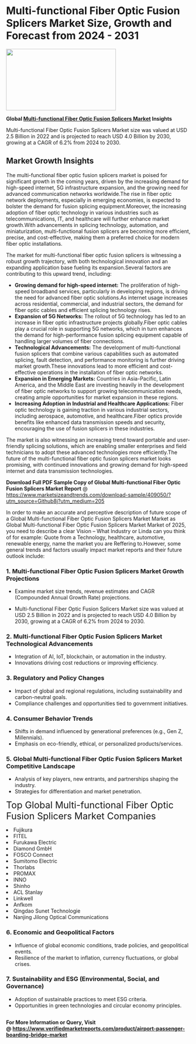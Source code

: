 <H1>Multi-functional Fiber Optic Fusion Splicers Market Size, Growth and Forecast from 2024 - 2031</H1><img class="aligncenter size-medium wp-image-584254" src="https://thirdeyenews.in/wp-content/uploads/2024/09/Global-Market-Research-300x168.jpeg" alt="" width="300" height="168" /><p><strong>Global&nbsp;<a href="https://www.marketsizeandtrends.com/download-sample/409050/?utm_source=Github8j?utm_medium=205">Multi-functional Fiber Optic Fusion Splicers Market</a> Insights</strong></p><p>Multi-functional Fiber Optic Fusion Splicers Market size was valued at USD 2.5 Billion in 2022 and is projected to reach USD 4.0 Billion by 2030, growing at a CAGR of 6.2% from 2024 to 2030.</p><p><h2>Market Growth Insights</h2> <p>The multi-functional fiber optic fusion splicers market is poised for significant growth in the coming years, driven by the increasing demand for high-speed internet, 5G infrastructure expansion, and the growing need for advanced communication networks worldwide.The rise in fiber optic network deployments, especially in emerging economies, is expected to bolster the demand for fusion splicing equipment.Moreover, the increasing adoption of fiber optic technology in various industries such as telecommunications, IT, and healthcare will further enhance market growth.With advancements in splicing technology, automation, and miniaturization, multi-functional fusion splicers are becoming more efficient, precise, and cost-effective, making them a preferred choice for modern fiber optic installations.</p> <p>The market for multi-functional fiber optic fusion splicers is witnessing a robust growth trajectory, with both technological innovation and an expanding application base fueling its expansion.Several factors are contributing to this upward trend, including:</p> <ul> <li><strong>Growing demand for high-speed internet:</strong> The proliferation of high-speed broadband services, particularly in developing regions, is driving the need for advanced fiber optic solutions.As internet usage increases across residential, commercial, and industrial sectors, the demand for fiber optic cables and efficient splicing technology rises.</li> <li><strong>Expansion of 5G Networks:</strong> The rollout of 5G technology has led to an increase in fiber optic infrastructure projects globally.Fiber optic cables play a crucial role in supporting 5G networks, which in turn enhances the demand for high-performance fusion splicing equipment capable of handling larger volumes of fiber connections.</li> <li><strong>Technological Advancements:</strong> The development of multi-functional fusion splicers that combine various capabilities such as automated splicing, fault detection, and performance monitoring is further driving market growth.These innovations lead to more efficient and cost-effective operations in the installation of fiber optic networks.</li> <li><strong>Expansion in Emerging Markets:</strong> Countries in Asia-Pacific, Latin America, and the Middle East are investing heavily in the development of fiber optic networks to support growing telecommunication needs, creating ample opportunities for market expansion in these regions.</li> <li><strong>Increasing Adoption in Industrial and Healthcare Applications:</strong> Fiber optic technology is gaining traction in various industrial sectors, including aerospace, automotive, and healthcare.Fiber optics provide benefits like enhanced data transmission speeds and security, encouraging the use of fusion splicers in these industries.</li> </ul> <p>The market is also witnessing an increasing trend toward portable and user-friendly splicing solutions, which are enabling smaller enterprises and field technicians to adopt these advanced technologies more efficiently.The future of the multi-functional fiber optic fusion splicers market looks promising, with continued innovations and growing demand for high-speed internet and data transmission technologies.</p> <p><span class=""><strong>Download Full PDF Sample Copy of Global Multi-functional Fiber Optic Fusion Splicers Market Report</strong> @ <a href="https://www.marketsizeandtrends.com/download-sample/409050/?utm_source=Github8j?utm_medium=205" target="_blank">https://www.marketsizeandtrends.com/download-sample/409050/?utm_source=Github8j?utm_medium=205</a></span></p><p>In order to make an accurate and perceptive description of future scope of a Global&nbsp;Multi-functional Fiber Optic Fusion Splicers Market Market as Global&nbsp;Multi-functional Fiber Optic Fusion Splicers Market Market of 2025, you need to describe a clear Vision &ndash; What Industry or Linda can you think of for example: Quote from a Technology, healthcare, automotive, renewable energy, name the market you are Reffering to.However, some general trends and factors usually impact market reports and their future outlook include:</p><h3>1.&nbsp;<strong>Multi-functional Fiber Optic Fusion Splicers Market Growth Projections</strong></h3><ul><li>Examine market size trends, revenue estimates and CAGR (Compounded Annual Growth Rate) projections.</li><li><p>Multi-functional Fiber Optic Fusion Splicers Market size was valued at USD 2.5 Billion in 2022 and is projected to reach USD 4.0 Billion by 2030, growing at a CAGR of 6.2% from 2024 to 2030.</p></li></ul><h3>2.&nbsp;<strong>Multi-functional Fiber Optic Fusion Splicers Market Technological Advancements</strong></h3><ul><li>Integration of AI, IoT, blockchain, or automation in the industry.</li><li>Innovations driving cost reductions or improving efficiency.</li></ul><h3>3.&nbsp;<strong>Regulatory and Policy Changes</strong></h3><ul><li>Impact of global and regional regulations, including sustainability and carbon-neutral goals.</li><li>Compliance challenges and opportunities tied to government initiatives.</li></ul><h3>4.&nbsp;<strong>Consumer Behavior Trends</strong></h3><ul><li>Shifts in demand influenced by generational preferences (e.g., Gen Z, Millennials).</li><li>Emphasis on eco-friendly, ethical, or personalized products/services.</li></ul><h3>5.&nbsp;<strong>Global Multi-functional Fiber Optic Fusion Splicers Market Competitive Landscape</strong></h3><ul><li>Analysis of key players, new entrants, and partnerships shaping the industry.</li><li>Strategies for differentiation and market penetration.</li></ul><p data-pm-slice="1 1 []"><span style="color: inherit; font-family: inherit; font-size: 25px;">Top Global Multi-functional Fiber Optic Fusion Splicers Market Companies</span></p><div class="" data-test-id=""><p><li>Fujikura</li><li> FITEL</li><li> Furukawa Electric</li><li> Diamond GmbH</li><li> FOSCO Connect</li><li> Sumitomo Electric</li><li> Thorlabs</li><li> PROMAX</li><li> INNO</li><li> Shinho</li><li> ACL Stanlay</li><li> Linkwell</li><li> Anfkom</li><li> Qingdao Sunet Technologie</li><li> Nanjing Jilong Optical Communications</li></p></div><h3>6.&nbsp;<strong>Economic and Geopolitical Factors</strong></h3><ul><li>Influence of global economic conditions, trade policies, and geopolitical events.</li><li>Resilience of the market to inflation, currency fluctuations, or global crises.</li></ul><h3>7.&nbsp;<strong>Sustainability and ESG (Environmental, Social, and Governance)</strong></h3><ul><li>Adoption of sustainable practices to meet ESG criteria.</li><li>Opportunities in green technologies and circular economy principles.</li></ul><h2><strong style="font-size: 14px;">For More Information or Query, Visit @&nbsp;</strong><a style="background-color: #ffffff; font-size: 14px;" href="https://www.marketsizeandtrends.com/report/multi-functional-fiber-optic-fusion-splicers-market/" target="_blank">https://www.verifiedmarketreports.com/product/airport-passenger-boarding-bridge-market</a></h2>